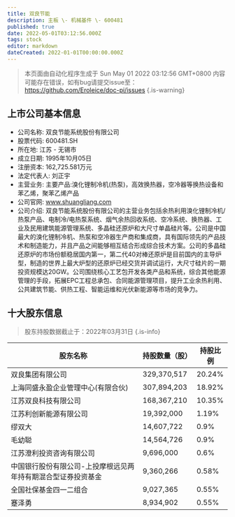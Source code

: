 ```yaml
---
title: 双良节能
description: 主板 \- 机械基件 \- 600481
published: true
date: 2022-05-01T03:12:56.000Z
tags: stock
editor: markdown
dateCreated: 2022-01-01T00:00:00.000Z
---
```


> 本页面由自动化程序生成于 Sun May 01 2022 03:12:56 GMT+0800
> 内容可能存在错误，如有bug请提交issue至：https://github.com/Eroleice/doc-pi/issues
{.is-warning}

## 上市公司基本信息
- 公司名称: 双良节能系统股份有限公司
- 股票代码: 600481.SH
- 所在地: 江苏 - 无锡市
- 成立日期: 1995年10月05日
- 注册资本: 162,725.581万元
- 法定代表人: 刘正宇
- 主营业务: 主要产品:溴化锂制冷机(热泵)，高效换热器，空冷器等换热设备和苯乙烯，聚苯乙烯产品
- 公司官网: www.shuangliang.com
- 公司介绍: 双良节能系统股份有限公司的主营业务包括余热利用溴化锂制冷机/热泵产品、电制冷/电热泵系统、烟气余热回收系统、空冷系统、换热器、工业及民用建筑能源管理系统、多晶硅还原炉和大尺寸单晶硅片等。公司是中国最大的溴化锂制冷机、热泵和空冷器生产商和集成商，具有国际领先的产品技术和制造能力，并且产品之间能够相互结合形成综合技术方案。公司的多晶硅还原炉的市场份额稳居国内第一，第二代40对棒还原炉是目前国内的主导炉型，制造的世界上最大炉型的还原炉已经交货并调试运行，大尺寸硅片的一期投资规模达20GW。公司围绕核心工艺包开发各类产品和系统，综合其他能源管理的手段，拓展EPC工程总承包、合同能源管理项目，提升工业余热利用、公共建筑节能、供热工程、智能运维和光伏新能源等市场的竞争力。


## 十大股东信息
> 股东持股数据截止于：2022年03月31日
{.is-info}

| 股东名称 | 持股数量（股） | 持股比例 |
| --- | --- | --- |
| 双良集团有限公司 | 329,370,517 | 20.24% |
| 上海同盛永盈企业管理中心(有限合伙) | 307,894,203 | 18.92% |
| 江苏双良科技有限公司 | 168,367,210 | 10.35% |
| 江苏利创新能源有限公司 | 19,392,000 | 1.19% |
| 缪双大 | 14,607,722 | 0.9% |
| 毛幼聪 | 14,564,726 | 0.9% |
| 江苏澄利投资咨询有限公司 | 9,696,000 | 0.6% |
| 中国银行股份有限公司-上投摩根远见两年持有期混合型证券投资基金 | 9,360,266 | 0.58% |
| 全国社保基金四一二组合 | 9,027,365 | 0.55% |
| 蹇泽勇 | 8,934,902 | 0.55% |




